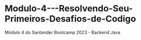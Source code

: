 # Modulo-4---Resolvendo-Seu-Primeiros-Desafios-de-Codigo
Módulo 4 do Santander Bootcamp 2023 - Backend Java
